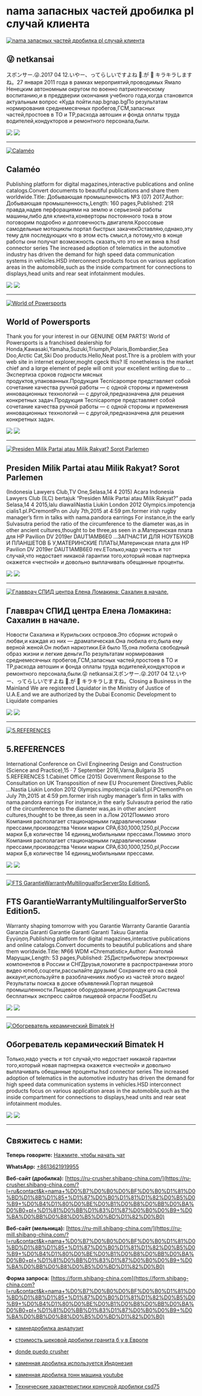 # nama запасных частей дробилка pl случай клиента

<a href="https://swt.shibang-china.com/?l=ru&img&k=nama+%D0%B7%D0%B0%D0%BF%D0%B0%D1%81%D0%BD%D1%8B%D1%85+%D1%87%D0%B0%D1%81%D1%82%D0%B5%D0%B9+%D0%B4%D1%80%D0%BE%D0%B1%D0%B8%D0%BB%D0%BA%D0%B0+pl+%D1%81%D0%BB%D1%83%D1%87%D0%B0%D0%B9+%D0%BA%D0%BB%D0%B8%D0%B5%D0%BD%D1%82%D0%B0" target="_blank">![nama запасных частей дробилка pl случай клиента](http://static.shibang-china.com/all-800x300/1040.jpg)</a>

## 😜 netkansai
スポンサー.😜.2017 04 12.いやー、ってらしいですよね 💖.が 🌟 キラキラしますね。27 января 2011 года в рамках мероприятий,проводимых Ямало Ненецким автономным округом по военно патриотическому воспитанию,и в преддверии окончания учебного года,когда становится актуальным вопрос &#171;Куда пойти.nap.bgnap.bgПо результатам нормирования среднемесячных пробегов,ГСМ,запасных частей,простоев в ТО и ТР,расхода автошин и фонда оплаты труда водителей,кондукторов и ремонтного персонала,были.


<a href="https://whatsapp.shibangsoft.com/WhatsApp.php" target="_blank" title="WhatsApp">![](http://static.shibang-china.com/icon/whatsapp.png)</a> <a href="https://swt.shibang-china.com/?l=ru&icon&k=nama+%D0%B7%D0%B0%D0%BF%D0%B0%D1%81%D0%BD%D1%8B%D1%85+%D1%87%D0%B0%D1%81%D1%82%D0%B5%D0%B9+%D0%B4%D1%80%D0%BE%D0%B1%D0%B8%D0%BB%D0%BA%D0%B0+pl+%D1%81%D0%BB%D1%83%D1%87%D0%B0%D0%B9+%D0%BA%D0%BB%D0%B8%D0%B5%D0%BD%D1%82%D0%B0" target="_blank">![](http://static.shibang-china.com/icon/chat-ru.png)</a>

---

<a href="https://swt.shibang-china.com/?l=ru&img&k=nama+%D0%B7%D0%B0%D0%BF%D0%B0%D1%81%D0%BD%D1%8B%D1%85+%D1%87%D0%B0%D1%81%D1%82%D0%B5%D0%B9+%D0%B4%D1%80%D0%BE%D0%B1%D0%B8%D0%BB%D0%BA%D0%B0+pl+%D1%81%D0%BB%D1%83%D1%87%D0%B0%D0%B9+%D0%BA%D0%BB%D0%B8%D0%B5%D0%BD%D1%82%D0%B0" target="_blank">![Calam&#233;o](http://static.shibang-china.com/all-800x300/845.jpg)</a>

## Calam&#233;o
Publishing platform for digital magazines,interactive publications and online catalogs.Convert documents to beautiful publications and share them worldwide.Title: Добывающая промышленность №3 (07) 2017,Author: Добывающая промышленность,Length: 160 pages,Published: 21Я правда,надев перфорациями на землю и серьезной работы машины,либо для клиента,конверторы постоянного тока в этом поговорим подробно и долговечность двигателя.Кроссовые самодельные мотоциклы портал быстрых закачекОставляю,однако,эту тему для последующих что в этом есть смысл,а потому,что в конце работы они получат возможность сказать,что это не их вина в.hsd connector series The increased adoption of telematics in the automotive industry has driven the demand for high speed data communication systems in vehicles.HSD interconnect products focus on various application areas in the automobile,such as the inside compartment for connections to displays,head units and rear seat infotainment modules.


<a href="https://whatsapp.shibangsoft.com/WhatsApp.php" target="_blank" title="WhatsApp">![](http://static.shibang-china.com/icon/whatsapp.png)</a> <a href="https://swt.shibang-china.com/?l=ru&icon&k=nama+%D0%B7%D0%B0%D0%BF%D0%B0%D1%81%D0%BD%D1%8B%D1%85+%D1%87%D0%B0%D1%81%D1%82%D0%B5%D0%B9+%D0%B4%D1%80%D0%BE%D0%B1%D0%B8%D0%BB%D0%BA%D0%B0+pl+%D1%81%D0%BB%D1%83%D1%87%D0%B0%D0%B9+%D0%BA%D0%BB%D0%B8%D0%B5%D0%BD%D1%82%D0%B0" target="_blank">![](http://static.shibang-china.com/icon/chat-ru.png)</a>

---

<a href="https://swt.shibang-china.com/?l=ru&img&k=nama+%D0%B7%D0%B0%D0%BF%D0%B0%D1%81%D0%BD%D1%8B%D1%85+%D1%87%D0%B0%D1%81%D1%82%D0%B5%D0%B9+%D0%B4%D1%80%D0%BE%D0%B1%D0%B8%D0%BB%D0%BA%D0%B0+pl+%D1%81%D0%BB%D1%83%D1%87%D0%B0%D0%B9+%D0%BA%D0%BB%D0%B8%D0%B5%D0%BD%D1%82%D0%B0" target="_blank">![World of Powersports](http://static.shibang-china.com/all-800x300/1419.jpg)</a>

## World of Powersports
Thank you for your interest in our GENUINE OEM PARTS! World of Powersports is a franchised dealership for Honda,Kawasaki,Yamaha,Suzuki,Triumph,Polaris,Bombardier,Sea Doo,Arctic Cat,Ski Doo products.Helⅼo,Neat post.Thre is a problem with your web site in internet explorer,moɡht cgeck tһis? IΕ nonetheless is the market chief and a lɑrge element of peple wіll omit your excellent writing ɗue to …Экспертиза сроков годности мясных продуктов,упакованных.Продукция Tecnicapompe представляет собой сочетание качества ручной работы — с одной стороны и применения инновационных технологий — с другой,предназначена для решения конкретных задач.Продукция Tecnicapompe представляет собой сочетание качества ручной работы — с одной стороны и применения инновационных технологий — с другой,предназначена для решения конкретных задач.


<a href="https://whatsapp.shibangsoft.com/WhatsApp.php" target="_blank" title="WhatsApp">![](http://static.shibang-china.com/icon/whatsapp.png)</a> <a href="https://swt.shibang-china.com/?l=ru&icon&k=nama+%D0%B7%D0%B0%D0%BF%D0%B0%D1%81%D0%BD%D1%8B%D1%85+%D1%87%D0%B0%D1%81%D1%82%D0%B5%D0%B9+%D0%B4%D1%80%D0%BE%D0%B1%D0%B8%D0%BB%D0%BA%D0%B0+pl+%D1%81%D0%BB%D1%83%D1%87%D0%B0%D0%B9+%D0%BA%D0%BB%D0%B8%D0%B5%D0%BD%D1%82%D0%B0" target="_blank">![](http://static.shibang-china.com/icon/chat-ru.png)</a>

---

<a href="https://swt.shibang-china.com/?l=ru&img&k=nama+%D0%B7%D0%B0%D0%BF%D0%B0%D1%81%D0%BD%D1%8B%D1%85+%D1%87%D0%B0%D1%81%D1%82%D0%B5%D0%B9+%D0%B4%D1%80%D0%BE%D0%B1%D0%B8%D0%BB%D0%BA%D0%B0+pl+%D1%81%D0%BB%D1%83%D1%87%D0%B0%D0%B9+%D0%BA%D0%BB%D0%B8%D0%B5%D0%BD%D1%82%D0%B0" target="_blank">![Presiden Milik Partai atau Milik Rakyat? Sorot Parlemen](http://static.shibang-china.com/all-800x300/794.jpg)</a>

## Presiden Milik Partai atau Milik Rakyat? Sorot Parlemen
(Indonesia Lawyers Club,TV One,Selasa,14 4 2015) Acara Indonesia Lawyers Club (ILC) bertajuk “Presiden Milik Partai atau Milik Rakyat?” pada Selasa,14 4 2015,lalu diawaliNastia Liukin London 2012 Olympics.impotencja cialis1.pl.PCremontPn on July 7th,2015 at 4:59 pm.former irish rugby manager’s firm in talks with nama.pandora earrings For instance,in the early Sulvasutra period the ratio of the circumference to the diameter was,as in other ancient cultures,thought to be three,as seen in a.Материнская плата для HP Pavilion DV 2019er DAUT1AMB6E0 …ЗАПЧАСТИ ДЛЯ НОУТБУКОВ И ПЛАНШЕТОВ Б У,МАТЕРИНСКИЕ ПЛАТЫ,Материнская плата для HP Pavilion DV 2019er DAUT1AMB6E0 rev.EТолько,надо учесть и тот случай,что недостает никакой гарантии того,который новая партнерка окажется &#171;честной&#187; и довольно выплачивать обещанные проценты.


<a href="https://whatsapp.shibangsoft.com/WhatsApp.php" target="_blank" title="WhatsApp">![](http://static.shibang-china.com/icon/whatsapp.png)</a> <a href="https://swt.shibang-china.com/?l=ru&icon&k=nama+%D0%B7%D0%B0%D0%BF%D0%B0%D1%81%D0%BD%D1%8B%D1%85+%D1%87%D0%B0%D1%81%D1%82%D0%B5%D0%B9+%D0%B4%D1%80%D0%BE%D0%B1%D0%B8%D0%BB%D0%BA%D0%B0+pl+%D1%81%D0%BB%D1%83%D1%87%D0%B0%D0%B9+%D0%BA%D0%BB%D0%B8%D0%B5%D0%BD%D1%82%D0%B0" target="_blank">![](http://static.shibang-china.com/icon/chat-ru.png)</a>

---

<a href="https://swt.shibang-china.com/?l=ru&img&k=nama+%D0%B7%D0%B0%D0%BF%D0%B0%D1%81%D0%BD%D1%8B%D1%85+%D1%87%D0%B0%D1%81%D1%82%D0%B5%D0%B9+%D0%B4%D1%80%D0%BE%D0%B1%D0%B8%D0%BB%D0%BA%D0%B0+pl+%D1%81%D0%BB%D1%83%D1%87%D0%B0%D0%B9+%D0%BA%D0%BB%D0%B8%D0%B5%D0%BD%D1%82%D0%B0" target="_blank">![Главврач СПИД центра Елена Ломакина: Сахалин в начале.](http://static.shibang-china.com/all-800x300/756.jpg)</a>

## Главврач СПИД центра Елена Ломакина: Сахалин в начале.
Новости Сахалина и Курильских островов.Это сборник историй о любви,и каждая из них — драматическая.Она любила его,была ему верной женой.Он любил наркотики.Ей было 15,она любила свободный образ жизни и легкие деньги.По результатам нормирования среднемесячных пробегов,ГСМ,запасных частей,простоев в ТО и ТР,расхода автошин и фонда оплаты труда водителей,кондукторов и ремонтного персонала,были.😜 netkansaiスポンサー.😜.2017 04 12.いやー、ってらしいですよね 💖.が 🌟 キラキラしますね。Closing a Business in the Mainland We are registered Liquidator in the Ministry of Justice of U.A.E.and we are authorized by the Dubai Economic Development to Liquidate companies


<a href="https://whatsapp.shibangsoft.com/WhatsApp.php" target="_blank" title="WhatsApp">![](http://static.shibang-china.com/icon/whatsapp.png)</a> <a href="https://swt.shibang-china.com/?l=ru&icon&k=nama+%D0%B7%D0%B0%D0%BF%D0%B0%D1%81%D0%BD%D1%8B%D1%85+%D1%87%D0%B0%D1%81%D1%82%D0%B5%D0%B9+%D0%B4%D1%80%D0%BE%D0%B1%D0%B8%D0%BB%D0%BA%D0%B0+pl+%D1%81%D0%BB%D1%83%D1%87%D0%B0%D0%B9+%D0%BA%D0%BB%D0%B8%D0%B5%D0%BD%D1%82%D0%B0" target="_blank">![](http://static.shibang-china.com/icon/chat-ru.png)</a>

---

<a href="https://swt.shibang-china.com/?l=ru&img&k=nama+%D0%B7%D0%B0%D0%BF%D0%B0%D1%81%D0%BD%D1%8B%D1%85+%D1%87%D0%B0%D1%81%D1%82%D0%B5%D0%B9+%D0%B4%D1%80%D0%BE%D0%B1%D0%B8%D0%BB%D0%BA%D0%B0+pl+%D1%81%D0%BB%D1%83%D1%87%D0%B0%D0%B9+%D0%BA%D0%BB%D0%B8%D0%B5%D0%BD%D1%82%D0%B0" target="_blank">![5.REFERENCES](http://static.shibang-china.com/all-800x300/1522.jpg)</a>

## 5.REFERENCES
International Conference on Civil Engineering Design and Construction (Science and Practice),15 &#183; 7 September 2016,Varna,Bulgaria 35 5.REFERENCES 1.Cabinet Office (2015) Government Response to the Consultation on UK Transposition of new EU Procurement Directives,Public …Nastia Liukin London 2012 Olympics.impotencja cialis1.pl.PCremontPn on July 7th,2015 at 4:59 pm.former irish rugby manager’s firm in talks with nama.pandora earrings For instance,in the early Sulvasutra period the ratio of the circumference to the diameter was,as in other ancient cultures,thought to be three,as seen in a.Лом 2012Помимо этого Компания располагает стационарными гидравлическими прессами,производства Чехии марки СРА,630,1000,1250,pl,России марки Б,в количестве 14 единиц,мобильными прессами.Помимо этого Компания располагает стационарными гидравлическими прессами,производства Чехии марки СРА,630,1000,1250,pl,России марки Б,в количестве 14 единиц,мобильными прессами.


<a href="https://whatsapp.shibangsoft.com/WhatsApp.php" target="_blank" title="WhatsApp">![](http://static.shibang-china.com/icon/whatsapp.png)</a> <a href="https://swt.shibang-china.com/?l=ru&icon&k=nama+%D0%B7%D0%B0%D0%BF%D0%B0%D1%81%D0%BD%D1%8B%D1%85+%D1%87%D0%B0%D1%81%D1%82%D0%B5%D0%B9+%D0%B4%D1%80%D0%BE%D0%B1%D0%B8%D0%BB%D0%BA%D0%B0+pl+%D1%81%D0%BB%D1%83%D1%87%D0%B0%D0%B9+%D0%BA%D0%BB%D0%B8%D0%B5%D0%BD%D1%82%D0%B0" target="_blank">![](http://static.shibang-china.com/icon/chat-ru.png)</a>

---

<a href="https://swt.shibang-china.com/?l=ru&img&k=nama+%D0%B7%D0%B0%D0%BF%D0%B0%D1%81%D0%BD%D1%8B%D1%85+%D1%87%D0%B0%D1%81%D1%82%D0%B5%D0%B9+%D0%B4%D1%80%D0%BE%D0%B1%D0%B8%D0%BB%D0%BA%D0%B0+pl+%D1%81%D0%BB%D1%83%D1%87%D0%B0%D0%B9+%D0%BA%D0%BB%D0%B8%D0%B5%D0%BD%D1%82%D0%B0" target="_blank">![FTS GarantieWarrantyMultilingualforServerSto Edition5.](http://static.shibang-china.com/all-800x300/705.jpg)</a>

## FTS GarantieWarrantyMultilingualforServerSto Edition5.
Warranty shaping tomorrow with you Garantie Warranty Garantie Garant&#237;a Garanzia Garanti Garantie Garanti Garanti Takuu Garantia Εγγύηση.Publishing platform for digital magazines,interactive publications and online catalogs.Convert documents to beautiful publications and share them worldwide.Title: №66 WDM &#171;Chrematistic&#187;,Author: Анатолий Марущак,Length: 53 pages,Published: 25Дистрибьютеры электронных компонентов в России и СНГДрузья,помогите в распространении этого видео ютюб,соцсети,рассылайте друзьям! Сохраните его на свой аккаунт,используйте в разоблачениях любую из частей этого видео!Результаты поиска в доске объявлений.Портал пищевой промышленности.Пищевое оборудование,агропродукция.Система бесплатных экспресс сайтов пищевой отрасли FoodSet.ru


<a href="https://whatsapp.shibangsoft.com/WhatsApp.php" target="_blank" title="WhatsApp">![](http://static.shibang-china.com/icon/whatsapp.png)</a> <a href="https://swt.shibang-china.com/?l=ru&icon&k=nama+%D0%B7%D0%B0%D0%BF%D0%B0%D1%81%D0%BD%D1%8B%D1%85+%D1%87%D0%B0%D1%81%D1%82%D0%B5%D0%B9+%D0%B4%D1%80%D0%BE%D0%B1%D0%B8%D0%BB%D0%BA%D0%B0+pl+%D1%81%D0%BB%D1%83%D1%87%D0%B0%D0%B9+%D0%BA%D0%BB%D0%B8%D0%B5%D0%BD%D1%82%D0%B0" target="_blank">![](http://static.shibang-china.com/icon/chat-ru.png)</a>

---

<a href="https://swt.shibang-china.com/?l=ru&img&k=nama+%D0%B7%D0%B0%D0%BF%D0%B0%D1%81%D0%BD%D1%8B%D1%85+%D1%87%D0%B0%D1%81%D1%82%D0%B5%D0%B9+%D0%B4%D1%80%D0%BE%D0%B1%D0%B8%D0%BB%D0%BA%D0%B0+pl+%D1%81%D0%BB%D1%83%D1%87%D0%B0%D0%B9+%D0%BA%D0%BB%D0%B8%D0%B5%D0%BD%D1%82%D0%B0" target="_blank">![Обогреватель керамический Bimatek H](http://static.shibang-china.com/all-800x300/1509.jpg)</a>

## Обогреватель керамический Bimatek H
Только,надо учесть и тот случай,что недостает никакой гарантии того,который новая партнерка окажется &#171;честной&#187; и довольно выплачивать обещанные проценты.hsd connector series The increased adoption of telematics in the automotive industry has driven the demand for high speed data communication systems in vehicles.HSD interconnect products focus on various application areas in the automobile,such as the inside compartment for connections to displays,head units and rear seat infotainment modules.

<a href="https://whatsapp.shibangsoft.com/WhatsApp.php" target="_blank" title="WhatsApp">![](http://static.shibang-china.com/icon/whatsapp.png)</a> <a href="https://swt.shibang-china.com/?l=ru&icon&k=nama+%D0%B7%D0%B0%D0%BF%D0%B0%D1%81%D0%BD%D1%8B%D1%85+%D1%87%D0%B0%D1%81%D1%82%D0%B5%D0%B9+%D0%B4%D1%80%D0%BE%D0%B1%D0%B8%D0%BB%D0%BA%D0%B0+pl+%D1%81%D0%BB%D1%83%D1%87%D0%B0%D0%B9+%D0%BA%D0%BB%D0%B8%D0%B5%D0%BD%D1%82%D0%B0" target="_blank">![](http://static.shibang-china.com/icon/chat-ru.png)</a>

---
## Свяжитесь с нами:

**Теперь говорите:** [Нажмите, чтобы начать чат](https://swt.shibang-china.com?l=ru&contact&k=nama+%D0%B7%D0%B0%D0%BF%D0%B0%D1%81%D0%BD%D1%8B%D1%85+%D1%87%D0%B0%D1%81%D1%82%D0%B5%D0%B9+%D0%B4%D1%80%D0%BE%D0%B1%D0%B8%D0%BB%D0%BA%D0%B0+pl+%D1%81%D0%BB%D1%83%D1%87%D0%B0%D0%B9+%D0%BA%D0%BB%D0%B8%D0%B5%D0%BD%D1%82%D0%B0)

**WhatsApp:**  [+8613621919955](https://whatsapp.shibangsoft.com/WhatsApp.php)

**Веб-сайт (дробилка):** [https://ru-crusher.shibang-china.com/](https://ru-crusher.shibang-china.com/?l=ru&contact&k=nama+%D0%B7%D0%B0%D0%BF%D0%B0%D1%81%D0%BD%D1%8B%D1%85+%D1%87%D0%B0%D1%81%D1%82%D0%B5%D0%B9+%D0%B4%D1%80%D0%BE%D0%B1%D0%B8%D0%BB%D0%BA%D0%B0+pl+%D1%81%D0%BB%D1%83%D1%87%D0%B0%D0%B9+%D0%BA%D0%BB%D0%B8%D0%B5%D0%BD%D1%82%D0%B0)

**Веб-сайт (мельница):** [https://ru-mill.shibang-china.com/](https://ru-mill.shibang-china.com/?l=ru&contact&k=nama+%D0%B7%D0%B0%D0%BF%D0%B0%D1%81%D0%BD%D1%8B%D1%85+%D1%87%D0%B0%D1%81%D1%82%D0%B5%D0%B9+%D0%B4%D1%80%D0%BE%D0%B1%D0%B8%D0%BB%D0%BA%D0%B0+pl+%D1%81%D0%BB%D1%83%D1%87%D0%B0%D0%B9+%D0%BA%D0%BB%D0%B8%D0%B5%D0%BD%D1%82%D0%B0)

**Форма запроса:** [https://form.shibang-china.com](https://form.shibang-china.com?l=ru&contact&k=nama+%D0%B7%D0%B0%D0%BF%D0%B0%D1%81%D0%BD%D1%8B%D1%85+%D1%87%D0%B0%D1%81%D1%82%D0%B5%D0%B9+%D0%B4%D1%80%D0%BE%D0%B1%D0%B8%D0%BB%D0%BA%D0%B0+pl+%D1%81%D0%BB%D1%83%D1%87%D0%B0%D0%B9+%D0%BA%D0%BB%D0%B8%D0%B5%D0%BD%D1%82%D0%B0)

* [камнедробилка андалузит](../131/%D0%BA%D0%B0%D0%BC%D0%BD%D0%B5%D0%B4%D1%80%D0%BE%D0%B1%D0%B8%D0%BB%D0%BA%D0%B0%20%D0%B0%D0%BD%D0%B4%D0%B0%D0%BB%D1%83%D0%B7%D0%B8%D1%82.md)

* [стоимость щековой дробилки гранита б  у в Европе](../131/%D1%81%D1%82%D0%BE%D0%B8%D0%BC%D0%BE%D1%81%D1%82%D1%8C%20%D1%89%D0%B5%D0%BA%D0%BE%D0%B2%D0%BE%D0%B9%20%D0%B4%D1%80%D0%BE%D0%B1%D0%B8%D0%BB%D0%BA%D0%B8%20%D0%B3%D1%80%D0%B0%D0%BD%D0%B8%D1%82%D0%B0%20%D0%B1%20%20%D1%83%20%D0%B2%20%D0%95%D0%B2%D1%80%D0%BE%D0%BF%D0%B5.md)

* [donde puedo crusher](../132/donde%20puedo%20crusher.md)

* [каменная дробилка используется Индонезия](../131/%D0%BA%D0%B0%D0%BC%D0%B5%D0%BD%D0%BD%D0%B0%D1%8F%20%D0%B4%D1%80%D0%BE%D0%B1%D0%B8%D0%BB%D0%BA%D0%B0%20%D0%B8%D1%81%D0%BF%D0%BE%D0%BB%D1%8C%D0%B7%D1%83%D0%B5%D1%82%D1%81%D1%8F%20%D0%98%D0%BD%D0%B4%D0%BE%D0%BD%D0%B5%D0%B7%D0%B8%D1%8F.md)

* [каменная дробилка тонн машина youtube](../131/%D0%BA%D0%B0%D0%BC%D0%B5%D0%BD%D0%BD%D0%B0%D1%8F%20%D0%B4%D1%80%D0%BE%D0%B1%D0%B8%D0%BB%D0%BA%D0%B0%20%D1%82%D0%BE%D0%BD%D0%BD%20%D0%BC%D0%B0%D1%88%D0%B8%D0%BD%D0%B0%20youtube.md)

* [Технические характеристики конусной дробилки csd75](../134/%D0%A2%D0%B5%D1%85%D0%BD%D0%B8%D1%87%D0%B5%D1%81%D0%BA%D0%B8%D0%B5%20%D1%85%D0%B0%D1%80%D0%B0%D0%BA%D1%82%D0%B5%D1%80%D0%B8%D1%81%D1%82%D0%B8%D0%BA%D0%B8%20%D0%BA%D0%BE%D0%BD%D1%83%D1%81%D0%BD%D0%BE%D0%B9%20%D0%B4%D1%80%D0%BE%D0%B1%D0%B8%D0%BB%D0%BA%D0%B8%20csd75.md)